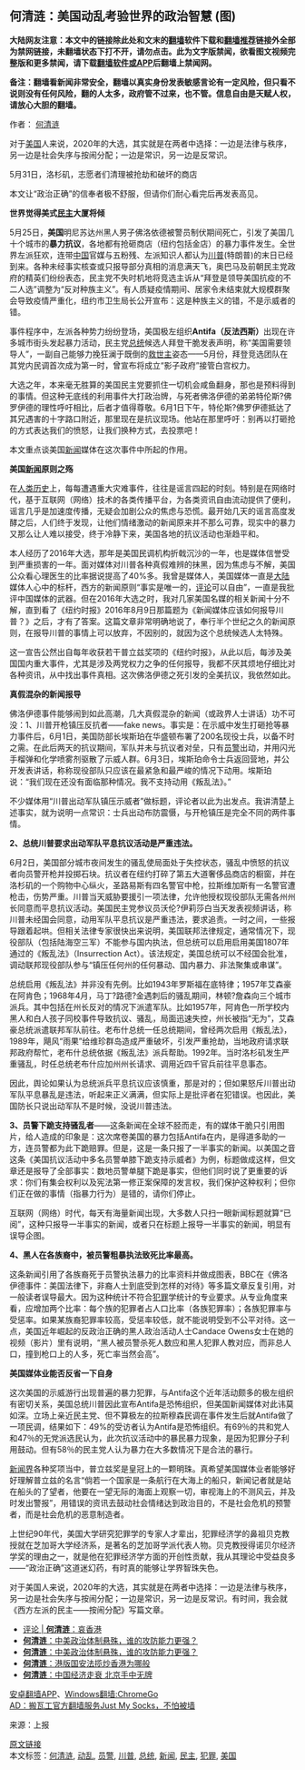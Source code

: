  <h2>何清涟：美国动乱考验世界的政治智慧 (图)</h2> <p class="notice"><b>大陆网友注意：本文中的链接除此处和文末的<a href="https://github.com/bannedbook/fanqiang" >翻墙</a>软件下载和<a href="https://github.com/killgcd/justmysocks/blob/master/README.md">翻墙推荐</a>链接外全部为禁网链接，未翻墙状态下打不开，请勿点击。此为文字版禁闻，欲看图文视频完整版和更多禁闻，请下载<a href="https://github.com/bannedbook/fanqiang">翻墙软件或APP</a>后翻墙上禁闻网。</p><p>备注：翻墙看新闻非常安全，翻墙以真实身份发表敏感言论有一定风险，但只看不说则没有任何风险，翻的人太多，政府管不过来，也不管。信息自由是天赋人权，请放心大胆的翻墙。</b></p>  <div class="entry"> <p>作者： <a href="https://www.bannedbook.org/bnews/tag/%e4%bd%95%e6%b8%85%e6%b6%9f/" class="st_tag internal_tag" rel="tag" title="标签 何清涟 下的日志">何清涟</a></p> <p id="summary">对于<a href="https://www.bannedbook.org/bnews/tag/%e7%be%8e%e5%9b%bd/" class="st_tag internal_tag" rel="tag" title="标签 美国 下的日志">美国</a>人来说，2020年的大选，其实就是在两者中选择：一边是法律与秩序，另一边是社会失序与按闹分配；一边是常识，另一边是反常识。</p> <p id="conimg">5月31日，洛杉矶，志愿者们清理被抢劫和破坏的商店</p> <p>本文让“政治正确”的信奉者极不舒服，但请你们耐心看完后再发表高见。</p> <p><strong>世界觉得美式<a href="https://www.bannedbook.org/bnews/tag/%e6%b0%91%e4%b8%bb/" class="st_tag internal_tag" rel="tag" title="标签 民主 下的日志">民主</a>大厦将倾</strong></p> <p>5月25日，<strong>美国</strong>明尼苏达州黑人男子佛洛依德被警员制伏期间死亡，引发了美国几十个城市的<strong>暴力抗议</strong>，各地都有抢砸商店（纽约包括金店）的暴力事件发生。全世界左派狂欢，连带<span class='wp_keywordlink_affiliate'><a href="https://www.bannedbook.org/" title="中国" target="_blank">中国</a></span>官媒与五粉残、左派知识人都认为<a href="https://www.bannedbook.org/bnews/tag/%e5%b7%9d%e6%99%ae/" class="st_tag internal_tag" rel="tag" title="标签 川普 下的日志">川普</a>(特朗普)的末日已经到来。各种未经事实核查或只报导部分真相的消息满天飞，奥巴马及前朝民主党政府的精英们纷纷表态，民主党不失时机地将竞选主诉从“拜登是领导美国抗疫的不二人选”调整为“反对种族主义”。有人质疑疫情期间、居家令未结束就大规模群聚会导致疫情严重化，纽约市卫生局长公开宣布：这是种族主义的错，不是示威者的错。</p> <p>事件程序中，左派各种势力纷纷登场，美国极左组织<strong>Antifa（反法西斯）</strong>出现在许多城市街头发起暴力活动，民主党<a href="https://www.bannedbook.org/bnews/tag/%e6%80%bb%e7%bb%9f/" class="st_tag internal_tag" rel="tag" title="标签 总统 下的日志">总统</a>候选人拜登干脆发表声明，称“美国需要领导人”，一副自己能够力挽狂澜于既倒的<span class='wp_keywordlink'><a href="https://hongzhi.li" title="救世主" target="_blank">救世主</a></span>姿态——5月份，拜登竞选团队在其党内民调首次成为第一时，曾宣布将成立“影子政府”接管白宫权力。</p>  <p>大选之年，本来毫无胜算的美国民主党要抓住一切机会咸鱼翻身，那也是预料得到的事情。但这种无底线的利用事件大打政治牌，与死者佛洛伊德的弟弟特伦斯?佛罗伊德的理性呼吁相比，后者才值得尊敬。6月1日下午，特伦斯?佛罗伊德抵达了其兄遇害的十字路口附近，那里现在是抗议现场。他站在那里呼吁：别再以打砸抢的方式表达我们的愤怒，让我们换种方式，去投票吧！</p> <p>本文重点谈美国<span class='wp_keywordlink_affiliate'><a href="https://www.bannedbook.org/" title="新闻">新闻</a></span>媒体在这次事件中所起的作用。</p> <p><strong>美国<a href="https://www.bannedbook.org/bnews/tag/%E6%96%B0%E9%97%BB/" class="st_tag internal_tag" rel="tag" title="标签 新闻 下的日志">新闻</a>原则之殇</strong></p> <p>在<span class='wp_keywordlink'><a href="https://www.bannedbook.org/forum3/topic1750.html" title="考古学禁区-被掩藏的人类历史" target="_blank">人类历史</a></span>上，每每遭遇重大灾难事件，往往是谣言四起的时刻。特别是在网络时代，基于互联网（网络）技术的各类传播平台，为各类资讯自由流动提供了便利，谣言几乎是加速度传播，无疑会加剧公众的焦虑与恐慌。最开始几天的谣言高度发酵之后，人们终于发现，让他们情绪激动的新闻原来并不那么可靠，现实中的暴力又那么让人难以接受，终于冷静下来，美国各地的抗议活动也渐趋平和。</p> <p>本人经历了2016年大选，那年是美国民调机构折戟沉沙的一年，也是媒体信誉受到严重损害的一年。面对媒体对川普各种真假难辨的抹黑，因为焦虑与不解，美国公众看心理医生的比率据说提高了40%多。我曾是媒体人，美国媒体一直是<span class='wp_keywordlink_affiliate'><a href="https://www.bannedbook.org/" title="大陆" target="_blank">大陆</a></span>媒体人心中的标杆，西方的新闻原则“事实是唯一的，<span class='wp_keywordlink_affiliate'><a href="https://www.bannedbook.org/bnews/comments/" title="新闻评论" target="_blank">评论</a></span>可以自由”，一直是我批评中国媒体的武器。但在2016年大选之时，我对几家美国名媒的相关新闻十分不解，直到看了《纽约时报》2016年8月9日那篇题为《新闻媒体应该如何报导川普？》之后，才有了答案。这篇文章非常明确地说了，奉行半个世纪之久的新闻原则，在报导川普的事情上可以放弃，不因别的，就因为这个总统候选人太特殊。</p> <p>这一宣告公然出自每年收获若干普立兹奖项的《纽约时报》，从此以后，每涉及美国国内重大事件，尤其是涉及两党权力之争的任何报导，我都不厌其烦地仔细比对各种资讯，从中找出事件真相。这次佛洛伊德之死引发的全美抗议，我依然如此。</p> <p><strong>真假混杂的新闻报导</strong></p>  <p>佛洛伊德事件能够闹到如此高潮，几大真假混杂的新闻（或政界人士讲话）功不可没：1、川普开枪镇压反抗者——fake news。事实是：在示威中发生打砸抢等暴力事件后，6月1日，美国防部长埃斯珀在华盛顿布署了200名现役士兵，以备不时之需。在此后两天的抗议期间，军队并未与抗议者对垒，只有<a href="https://www.bannedbook.org/bnews/tag/%e5%91%98%e8%ad%a6/" class="st_tag internal_tag" rel="tag" title="标签 员警 下的日志">员警</a>出动，并用闪光手榴弹和化学喷雾剂驱散了示威人群。6月3日，埃斯珀命令士兵返回营地，并公开发表讲话，称称现役部队只应该在最紧急和最严峻的情况下动用。埃斯珀说：“我们现在还没有面临那种情况。我不支持动用《叛乱法》。”</p> <p>不少媒体用“川普出动军队镇压示威者”做标题，评论者以此为出发点。我讲清楚上述事实，就为说明一点常识：士兵出动布防震慑，与开枪镇压是完全不同的两件事情。</p> <p><strong>2、总统川普要求出动军队平息抗议活动是严重违法。</strong></p> <p>6月2日，美国部分城市夜间发生的骚乱使局面处于失控状态，骚乱中愤怒的抗议者向员警开枪并投掷石块。抗议者在纽约打碎了第五大道奢侈品商店的橱窗，并在洛杉矶的一个购物中心纵火，圣路易斯有四名警官中枪，拉斯维加斯有一名警官遭枪击，伤势严重。川普当天威胁要援引一项法律，允许他授权现役部队无需各州州长同意而平息抗议活动。美国民主党参议员沃伦?伊莉莎白当天发表视频讲话，称川普未经国会同意，动用军队平息抗议是严重违法，要求追责。一时之间，一些报导跟着起哄。但相关法律专家很快出来说明，美国联邦法律规定，通常情况下，现役部队（包括陆海空三军）不能参与国内执法，但总统可以启用启用美国1807年通过的《叛乱法》（Insurrection Act）。该法规定，美国总统可以不经国会批准，调动联邦现役部队参与“镇压任何州的任何暴动、国内暴力、非法聚集或串谋”。</p> <p>总统启用《叛乱法》并非没有先例。比如1943年罗斯福在底特律；1957年艾森豪在阿肯色；1968年4月，马丁?路德?金遇刺后的骚乱期间，林顿?詹森向三个城市派兵。其中包括在州长反对的情况下派遣军队。比如1957年，阿肯色一所学校内黑人和白人孩子同校事件导致抗议、骚乱，局面迅速失控，州长被指“无为”，艾森豪总统派遣联邦军队前往。老布什总统一任总统期间，曾经两次启用《叛乱法》，1989年，飓风“雨果”给维珍群岛造成严重破坏，引发严重抢劫，当地政府请求联邦政府帮忙，老布什总统依据《叛乱法》派兵帮助。1992年。当时洛杉矶发生严重骚乱，时任总统老布什应加州州长请求、调用近四千官兵前往平息事态。</p> <p>因此，舆论如果认为总统派兵平息抗议应该慎重，那是对的；但如果怒斥川普出动军队平息暴乱是违法，听起来正义满满，但实际上是批评者在犯错误。也因此，美国防长只说出动军队不是时候，没说川普违法。</p> <p><strong>3、员警下跪支持骚乱者</strong>——这条新闻在全球不胫而走，有的媒体干脆只引用图片，给人造成的印象是：这次席卷美国的暴力包括Antifa在内，是得道多助的一方，连员警都为此下跪赔罪。但是，这是一条只报了一半事实的新闻。以美国之音这条《美国抗议活动中多名员警单膝下跪支持示威者》为例，标题做成这样，但文章还是报导了全部事实：数地员警单腿下跪是事实，但他们同时说了更重要的诉求：你们有集会权利以及宪法第一修正案保障的发言权，我们保护这种权利；但你们正在做的事情（指暴力行为）是错的，请你们停止。</p>  <p>互联网（网络）时代，每天有海量新闻出现，大多数人只扫一眼新闻标题就算“已阅”，这种只报导一半事实的新闻，或者只在标题上报导一半事实的新闻，明显有误导企图。</p> <p><strong>4、黑人在各族裔中，被员警粗暴执法致死比率最高。</strong></p> <p>这条新闻引用了各族裔死于员警执法暴力的比率资料并做成图表，BBC在《佛洛伊德事件：美国法律下，非裔人士到底受到怎样的对待》等多篇文章反复引用，对一般读者误导最大。因为这种统计不符合<a href="https://www.bannedbook.org/bnews/tag/%E7%8A%AF%E7%BD%AA/" class="st_tag internal_tag" rel="tag" title="标签 犯罪 下的日志">犯罪</a>学统计的专业要求。从专业角度来看，应增加两个比率：每个族的犯罪者占人口比率（各族犯罪率）；各族犯罪率与受惩率。如果某族裔犯罪率较高，受惩率较低，就不能说明受到不公平对待。这一点，美国近年崛起的反政治正确的黑人政治活动人士Candace Owens女士在她的视频（影片）里有说明，“黑人被员警杀死人数应和黑人犯罪人教对应，而非总人口，撞到枪口上的人多，死亡率当然会高”。</p> <p><strong>美国媒体业能否反省一下自身</strong></p> <p>这次美国的示威游行出现普遍的暴力犯罪，与Antifa这个近年活动颇多的极左组织有密切关系，美国总统川普因此宣布Antifa是恐怖组织，但美国新闻媒体对此讳莫如深。立场上亲近民主党、但不算极左的拉斯穆森民调在事件发生后就Antifa做了一项民调，结果如下：49%的受访者认为Antifa是恐怖组织。有69％的共和党人和47％的无党派选民认为，此次抗议活动中的暴民暴力现象，是因为犯罪分子利用鼓动。但有58％的民主党人认为暴力在大多数情况下是合法的暴行。</p> <p><span class='wp_keywordlink'><a href="https://www.bannedbook.org/forum2/topic805.html" title="新闻与官场的内幕故事：新闻界" target="_blank">新闻界</a></span>各种奖项当中，普立兹奖是皇冠上的一颗明珠。真希望美国媒体业者能够好好理解普立兹的名言“倘若一个国家是一条航行在大海上的船只，新闻记者就是站在船头的了望者，他要在一望无际的海面上观察一切，审视海上的不测风云，并及时发出警报”，用错误的资讯去鼓动社会情绪达到政治目的，不是社会危机的预警者，而是社会危机的恶意制造者。</p> <p>上世纪90年代，美国大学研究犯罪学的专家人才辈出，犯罪经济学的鼻祖贝克教授就在芝加哥大学经济系，是著名的芝加哥学派代表人物。贝克教授得诺贝尔经济学奖的理由之一，就是他在犯罪经济学方面的开创性贡献，我从其理论中受益良多——“政治正确”这道迷幻药，有时真的能够让学界智珠失色。</p>  <p>对于美国人来说，2020年的大选，其实就是在两者中选择：一边是法律与秩序，另一边是社会失序与按闹分配；一边是常识，另一边是反常识。有时间，我会就《西方左派的民主——按闹分配》写篇文章。</p> <ul class='op-related-articles' title='相关阅读'> <li><a href='https://www.bannedbook.org/bnews/comments/20200604/1339194.html' target='_blank'>评论 | <b>何清涟</b>：哀香港</a></li> <li><a href='https://www.bannedbook.org/bnews/baitai/20200530/1336921.html' target='_blank'><b>何清涟</b>&#65306;中美政治体制悬殊&#65292;谁的攻防能力更强&#65311;</a></li> <li><a href='https://www.bannedbook.org/bnews/ssgc/20200530/1336765.html' target='_blank'><b>何清涟</b>：中美政治体制悬殊，谁的攻防能力更强？</a></li> <li><a href='https://www.bannedbook.org/bnews/ssgc/20200528/1335936.html' target='_blank'><b>何清涟</b>：港版国安法揽炒香港为哪般</a></li> <li><a href='https://www.bannedbook.org/bnews/comments/20200528/1335706.html' target='_blank'><b>何清涟</b>：中国经济走衰 北京手中无牌</a></li> </ul> <div class="texttj"> <a href="https://github.com/bannedbook/fanqiang/wiki/%E7%A6%81%E9%97%BB%E7%BD%91%E5%AE%89%E5%8D%93%E7%BF%BB%E5%A2%99%E6%96%B0%E9%97%BBAPP" target="_blank">安卓翻墙APP</a>、<a href="https://github.com/bannedbook/fanqiang/wiki/Chrome%E4%B8%80%E9%94%AE%E7%BF%BB%E5%A2%99%E5%8C%85" target="_blank">Windows翻墙:ChromeGo</a><br/> <a href="https://github.com/killgcd/justmysocks/blob/master/README.md" target="_blank">AD：搬瓦工官方翻墙服务Just My Socks，不怕被墙</a> </div><p> 来源：上报 </p><a name='sharetosocial'></a>         <div><a href='https://www.bannedbook.org/bnews/comments/20200607/1341000.html'>原文链接</a></div>  </div><!--END ENTRY--> <div class="postfooter"> <div>本文标签：<a href="https://www.bannedbook.org/bnews/tag/%e4%bd%95%e6%b8%85%e6%b6%9f/" rel="tag">何清涟</a>, <a href="https://www.bannedbook.org/bnews/tag/%E5%8A%A8%E4%B9%B1/" rel="tag">动乱</a>, <a href="https://www.bannedbook.org/bnews/tag/%e5%91%98%e8%ad%a6/" rel="tag">员警</a>, <a href="https://www.bannedbook.org/bnews/tag/%e5%b7%9d%e6%99%ae/" rel="tag">川普</a>, <a href="https://www.bannedbook.org/bnews/tag/%e6%80%bb%e7%bb%9f/" rel="tag">总统</a>, <a href="https://www.bannedbook.org/bnews/tag/%E6%96%B0%E9%97%BB/" rel="tag">新闻</a>, <a href="https://www.bannedbook.org/bnews/tag/%e6%b0%91%e4%b8%bb/" rel="tag">民主</a>, <a href="https://www.bannedbook.org/bnews/tag/%E7%8A%AF%E7%BD%AA/" rel="tag">犯罪</a>, <a href="https://www.bannedbook.org/bnews/tag/%e7%be%8e%e5%9b%bd/" rel="tag">美国</a></div>  </div><!--END POSTFOOTER--> 